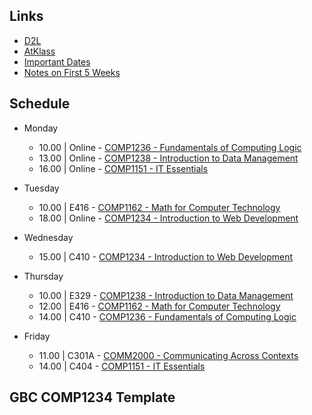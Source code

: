 ## Links
- [D2L](https://learn.georgebrown.ca)
- [AtKlass](https://app.atklass.com)
- [Important Dates](https://www.georgebrown.ca/current-students/important-dates?term=27246&category=131)
- [Notes on First 5 Weeks](comp1238.md)

## Schedule
- Monday
  - 10.00 | Online - [COMP1236 - Fundamentals of Computing Logic](https://learn.georgebrown.ca/d2l/home/337951)
  - 13.00 | Online - [COMP1238 - Introduction to Data Management](https://learn.georgebrown.ca/d2l/home/334969)
  - 16.00 | Online - [COMP1151 - IT Essentials](https://learn.georgebrown.ca/d2l/home/335096)

- Tuesday
  - 10.00 | E416 - [COMP1162 - Math for Computer Technology](https://learn.georgebrown.ca/d2l/home/330725)
  - 18.00 | Online - [COMP1234 - Introduction to Web Development](https://learn.georgebrown.ca/d2l/home/342908)

- Wednesday
  - 15.00 | C410 - [COMP1234 - Introduction to Web Development](https://learn.georgebrown.ca/d2l/home/342908)

- Thursday
  - 10.00 | E329 - [COMP1238 - Introduction to Data Management](https://learn.georgebrown.ca/d2l/home/334969)
  - 12.00 | E416 - [COMP1162 - Math for Computer Technology](https://learn.georgebrown.ca/d2l/home/330725)
  - 14.00 | C410 - [COMP1236 - Fundamentals of Computing Logic](https://learn.georgebrown.ca/d2l/home/337951)

- Friday
  - 11.00 | C301A - [COMM2000 - Communicating Across Contexts](https://learn.georgebrown.ca/d2l/home/325120)
  - 14.00 | C404 - [COMP1151 - IT Essentials](https://learn.georgebrown.ca/d2l/home/335096)

## GBC COMP1234 Template

<!DOCTYPE html>
<html lang="en">
<head>
<meta charset="UTF-8">
<title>Template</title>
<meta name="description" content="This is a basic HTML template.">
<meta name="keywords" content="info keywords"> <!-- provides search engines a page's content -->
<meta name="author" content="Your Name">
<link href="favicon.ico" rel="shortcut icon">
</head>
<body>
<!-- HTML code goes here -->
<script src="https://my.gblearn.com/js/loadscript.js"></script>
</body> </html>



